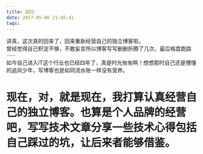 ```yaml
---
title: 回归
date: 2017-05-06 21:45:41
tags:
---
```

讲真，这次真的回来了，回来重新经营自己的独立博客啦。</br>
曾经觉得自己积淀不够，不敢妄言所以博客写写删删折腾了几次，最后格盘跑路······</br>
如今自己进入IT这个行业也已经四年了，真是时光匆匆啊！想想那时自己还是懵懂的追风少年，写博客也是如同流水账一样没有营养。</br>

# 现在，对，就是现在，我打算认真经营自己的独立博客。也算是个人品牌的经营吧，写写技术文章分享一些技术心得包括自己踩过的坑，让后来者能够借鉴。
